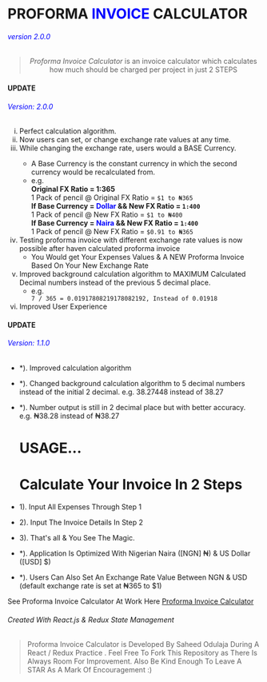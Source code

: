 <h1>PROFORMA <span style="color: blue;">INVOICE</span> CALCULATOR</h1>
    <h6 style="color: blue;">version 2.0.0</h6>

<blockquote align="center">
    <em>Proforma Invoice Calculator</em> is an invoice calculator which
    calculates how much should be charged per project in just 2 STEPS
 </blockquote>

<h4>UPDATE</h4>
<h6 style="color: blue;">Version: 2.0.0</h6>

<ol type="i">
  <li>Perfect calculation algorithm.</li>
    <li>Now users can set, or change exchange rate values at any time.</li>
    <li>While changing the exchange rate, users would a BASE Currency.</li>
    <ul>
      <li>
        A Base Currency is the constant currency in which the second currency would be recalculated from.
      </li>
      <li>
        <div>e.g.</div>
        <b>Original FX Ratio = 1:365 </b> <br />
        1 Pack of pencil @ Original FX Ratio = <code>$1 to ₦365</code> <br />
        <b>
          If Base Currency = <span style="color: blue;">Dollar</span> && New FX Ratio = <code>1:400</code>
        </b>
        <br />
        1 Pack of pencil @ New FX Ratio = <code>$1 to ₦400</code> <br />
        <b>
          If Base Currency = <span style="color: blue;">Naira</span> && New FX Ratio = <code>1:400</code>
        </b>
        <br />
        1 Pack of pencil @ New FX Ratio = <code>$0.91 to ₦365</code> <br />
      </li>
    </ul>
      <li>
      Testing proforma invoice with different exchange rate values is now possible after haven calculated proforma invoice
      <ul>
        <li>
          You Would get Your Expenses Values & A NEW Proforma Invoice Based On Your New Exchange Rate
        </li>
      </ul>
    </li>
     <li>
      Improved background calculation algorithm to MAXIMUM Calculated Decimal numbers instead of the previous 5 decimal place.
      <ul>
        <li>
          <div>e.g.</div>
          <code>7 / 365 = 0.01917808219178082192, Instead of 0.01918</code>
        </li>
      </ul>
    </li>
    <li>Improved User Experience</li>
</ol>

<h4>UPDATE</h4>
<h6 style="color: blue;">Version: 1.1.0</h6>

- \*). Improved calculation algorithm
- \*). Changed background calculation algorithm to 5 decimal numbers instead of the initial 2 decimal. e.g. 38.27448 instead of 38.27
- \*). Number output is still in 2 decimal place but with better accuracy. e.g. ₦38.28 instead of ₦38.27

  # USAGE...

  # Calculate Your Invoice In 2 Steps

- 1). Input All Expenses Through Step 1
- 2). Input The Invoice Details In Step 2
- 3). That's all & You See The Magic.
- \*). Application Is Optimized With Nigerian Naira ([NGN] ₦) & US Dollar ([USD] \$)
- \*). Users Can Also Set An Exchange Rate Value Between NGN & USD (default exchange rate is set at ₦365 to \$1)

See Proforma Invoice Calculator At Work Here [Proforma Invoice Calculator](https://sidodus.github.io/Sidodus-proforma-invoice-calculator/)

<h6>Created With React.js & Redux State Management</h6>

> Proforma Invoice Calculator is Developed By Saheed Odulaja During A React / Redux Practice .
> Feel Free To Fork This Repository as There Is Always Room For Improvement.
> Also Be Kind Enough To Leave A STAR As A Mark Of Encouragement :)
